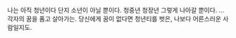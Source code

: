 나는 아직 청년이다
단지 소년이 아닐 뿐이다.
청중년
청장년
그렇게 나아갈 뿐이다.
…
각자의 꿈을 품고 살아가는.
당신에게 꿈이 없다면
청년티를 벗은, 나보다 어른스러운 사람일지도.
